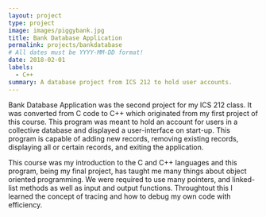 ```yaml
---
layout: project
type: project
image: images/piggybank.jpg
title: Bank Database Application
permalink: projects/bankdatabase
# All dates must be YYYY-MM-DD format!
date: 2018-02-01
labels:
  - C++
summary: A database project from ICS 212 to hold user accounts.
--- 
```


Bank Database Application was the second project for my ICS 212 class. It was converted from C code to C++
which originated from my first project of this course. This program was meant to hold an account for users in a collective
database and displayed a user-interface on start-up. This program is capable of adding new records, removing existing 
records, displaying all or certain records, and exiting the application. 

This course was my introduction to the C and C++ languages and this program, being my final project, has taught me many
things about object oriented programming. We were required to use many pointers, and linked-list methods as well as input
and output functions. Throughtout this I learned the concept of tracing and how to debug my own code with efficiency. 
